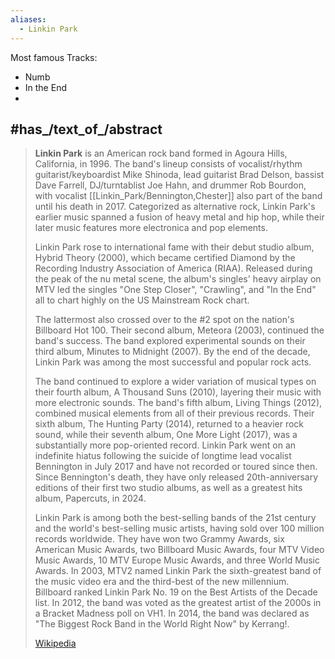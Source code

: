 ```yaml
---
aliases:
  - Linkin Park
---
```


Most famous Tracks: 

- Numb 
- In the End 
- 

## #has_/text_of_/abstract 

> **Linkin Park** is an American rock band formed in Agoura Hills, California, in 1996. 
> The band's lineup consists of vocalist/rhythm guitarist/keyboardist Mike Shinoda, 
> lead guitarist Brad Delson, bassist Dave Farrell, DJ/turntablist Joe Hahn, and drummer Rob Bourdon, 
> with vocalist [[Linkin_Park/Bennington,Chester]] also part of the band until his death in 2017. 
> Categorized as alternative rock, 
> Linkin Park's earlier music spanned a fusion of heavy metal and hip hop, 
> while their later music features more electronica and pop elements.
>
> Linkin Park rose to international fame with their debut studio album, Hybrid Theory (2000), 
> which became certified Diamond by the Recording Industry Association of America (RIAA). 
> Released during the peak of the nu metal scene, the album's singles' heavy airplay on MTV 
> led the singles "One Step Closer", "Crawling", and "In the End" 
> all to chart highly on the US Mainstream Rock chart. 
> 
> The lattermost also crossed over to the #2 spot on the nation's Billboard Hot 100. 
> Their second album, Meteora (2003), continued the band's success. 
> The band explored experimental sounds on their third album, Minutes to Midnight (2007). 
> By the end of the decade, Linkin Park was among the most successful and popular rock acts.
>
> The band continued to explore a wider variation of musical types on their fourth album, 
> A Thousand Suns (2010), layering their music with more electronic sounds. 
> The band's fifth album, Living Things (2012), combined musical elements from all of their previous records. Their sixth album, The Hunting Party (2014), returned to a heavier rock sound, while their seventh album, One More Light (2017), was a substantially more pop-oriented record. Linkin Park went on an indefinite hiatus following the suicide of longtime lead vocalist Bennington in July 2017 and have not recorded or toured since then. Since Bennington's death, they have only released 20th-anniversary editions of their first two studio albums, as well as a greatest hits album, Papercuts, in 2024.
>
> Linkin Park is among both the best-selling bands of the 21st century and the world's best-selling music artists, having sold over 100 million records worldwide. They have won two Grammy Awards, six American Music Awards, two Billboard Music Awards, four MTV Video Music Awards, 10 MTV Europe Music Awards, and three World Music Awards. In 2003, MTV2 named Linkin Park the sixth-greatest band of the music video era and the third-best of the new millennium. Billboard ranked Linkin Park No. 19 on the Best Artists of the Decade list. In 2012, the band was voted as the greatest artist of the 2000s in a Bracket Madness poll on VH1. In 2014, the band was declared as "The Biggest Rock Band in the World Right Now" by Kerrang!.
>
> [Wikipedia](https://en.wikipedia.org/wiki/Linkin%20Park)




